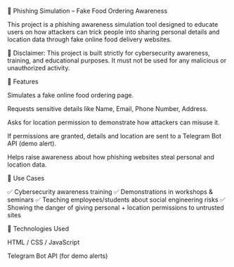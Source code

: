 🍔 Phishing Simulation – Fake Food Ordering Awareness

This project is a phishing awareness simulation tool designed to educate users on how attackers can trick people into sharing personal details and location data through fake online food delivery websites.

🚨 Disclaimer:
This project is built strictly for cybersecurity awareness, training, and educational purposes.
It must not be used for any malicious or unauthorized activity.

🔹 Features

Simulates a fake online food ordering page.

Requests sensitive details like Name, Email, Phone Number, Address.

Asks for location permission to demonstrate how attackers can misuse it.

If permissions are granted, details and location are sent to a Telegram Bot API (demo alert).

Helps raise awareness about how phishing websites steal personal and location data.

🔹 Use Cases

✅ Cybersecurity awareness training
✅ Demonstrations in workshops & seminars
✅ Teaching employees/students about social engineering risks
✅ Showing the danger of giving personal + location permissions to untrusted sites

🔹 Technologies Used

HTML / CSS / JavaScript

Telegram Bot API (for demo alerts)
